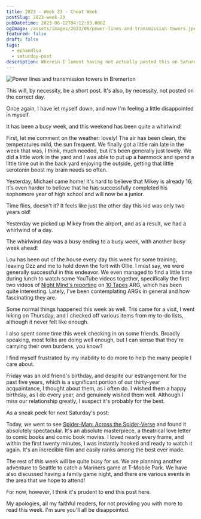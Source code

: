 ```yaml
---
title: 2023 - Week 23 - Cheat Week
postSlug: 2023-week-23
pubDatetime: 2023-06-12T04:12:03.000Z
ogImage: /assets/images/2023/06/power-lines-and-transmission-towers.jpeg
featured: false
draft: false
tags:
  - ephandlou
  - saturday-post
description: Wherein I lament having not actually posted this on Saturday, talk about the weather and how busy things have been, express joy about Michael's return for the Summer, talk about watching some ARG stuff on YouTube with Ozz, and cover a few other topics generally.
---
```


![Power lines and transmission towers in Bremerton](/assets/images/2023/06/power-lines-and-transmission-towers.jpeg)

This will, by necessity, be a short post. It's also, by necessity, not posted on the correct day.

Once again, I have let myself down, and now I'm feeling a little disappointed in myself.

It has been a busy week, and this weekend has been quite a whirlwind!

First, let me comment on the weather: lovely! The air has been clean, the temperatures mild, the sun frequent. We finally got a little rain late in the week that was, I think, much needed, but it's been generally just lovely. We did a little work in the yard and I was able to put up a hammock and spend a little time out in the back yard enjoying the outside, getting that little serotonin boost my brain needs so often.

Yesterday, Michael came home! It's hard to believe that Mikey is already 16; it's even harder to believe that he has successfully completed his sophomore year of high school and will now be a junior.

Time flies, doesn't it? It feels like just the other day this kid was only two years old!

Yesterday we picked up Mikey from the airport, and as a result, we had a whirlwind of a day.

The whirlwind day was a busy ending to a busy week, with another busy week ahead!

Lou has been out of the house every day this week for some training, leaving Ozz and me to hold down the fort with Ollie. I must say, we were generally successful in this endeavor. We even managed to find a little time during lunch to watch some YouTube videos together, specifically the first two videos of [Night Mind's reporting](https://youtu.be/24XGxSdZmyI) on [10 Tapes](https://www.10tapes.com) ARG, which has been quite interesting. Lately, I've been contemplating ARGs in general and how fascinating they are.

Some normal things happened this week as well. Tris came for a visit, I went hiking on Thursday, and I checked off various items from my to-do lists, although it never felt like enough.

I also spent some time this week checking in on some friends. Broadly speaking, most folks are doing well enough, but I can sense that they're carrying their own burdens, you know?

I find myself frustrated by my inability to do more to help the many people I care about.

Friday was an old friend's birthday, and despite our estrangement for the past five years, which is a significant portion of our thirty-year acquaintance, I thought about them, as I often do. I wished them a happy birthday, as I do every year, and genuinely wished them well. Although I miss our relationship greatly, I suspect it's probably for the best.

As a sneak peek for next Saturday's post:

Today, we went to see [Spider-Man: Across the Spider-Verse](https://www.imdb.com/title/tt9362722/) and found it absolutely spectacular. It's an absolute masterpiece, a theatrical love letter to comic books and comic book movies. I loved nearly every frame, and within the first twenty minutes, I was instantly hooked and ready to watch it again. It's an incredible film and easily ranks among the best ever made.

The rest of this week will be quite busy for us. We are planning another adventure to Seattle to catch a Mariners game at T-Mobile Park. We have also discussed having a family game night, and there are various events in the area that we hope to attend!

For now, however, I think it's prudent to end this post here.

My apologies, all my faithful readers, for not providing you with more to read this week. I'm sure you'll all be disappointed.
